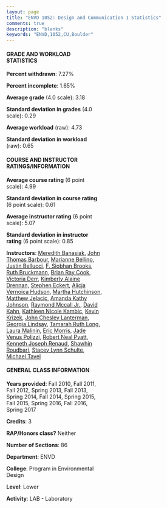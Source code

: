 ```yaml
---
layout: page
title: "ENVD 1052: Design and Communication 1 Statistics"
comments: true
description: "blanks"
keywords: "ENVD,1052,CU,Boulder"
---
```

<head>
<script src="https://ajax.googleapis.com/ajax/libs/jquery/2.1.3/jquery.min.js"></script>
<script src="https://dl.dropboxusercontent.com/s/pc42nxpaw1ea4o9/highcharts.js?dl=0"></script>
<!-- <script src="../assets/js/highcharts.js"></script> -->
<style type="text/css">@font-face {
	font-family: "Bebas Neue";
	src: url(https://www.filehosting.org/file/details/544349/BebasNeue Regular.otf) format("opentype");
	}
	h1.Bebas { 
		font-family: "Bebas Neue", Verdana, Tahoma;
	}
</style>
</head>
<body>
	<div id="container" style="float: right; width: 45%; height: 88%; margin-left: 2.5%; margin-right: 2.5%;"></div>
	<script language="JavaScript">
		$(document).ready(function() {
		var chart = {type: 'column'};
		var title = {text: 'Grade Distribution'};
		var xAxis = {categories: ['A','B','C','D','F'],crosshair: true};
		var yAxis = {min: 0,title: {text: 'Percentage'}};
		var tooltip = {headerFormat: '<center><b><span style="font-size:20px">{point.key}</span></b></center>',
		               pointFormat: '<td style="padding:0"><b>{point.y:.1f}%</b></td>',
		               footerFormat: '</table>',shared: true,useHTML: true};
		var plotOptions = {column: {pointPadding: 0.0,borderWidth: 0}};  
		var credits = {enabled: false};var series= [{name: 'Percent',data: [38.85,47.23,11.42,0.93,1.57,]}];
		var json = {};
		json.chart = chart;
		json.title = title;
		json.tooltip = tooltip;
		json.xAxis = xAxis;
		json.yAxis = yAxis;  
		json.series = series;
		json.plotOptions = plotOptions;  
		json.credits = credits;
		$('#container').highcharts(json);
	});
	</script>
</body>
			   
#### GRADE AND WORKLOAD STATISTICS

**Percent withdrawn**: 7.27%

**Percent incomplete**: 1.65%

**Average grade** (4.0 scale): 3.18

**Standard deviation in grades** (4.0 scale): 0.29

**Average workload** (raw): 4.73

**Standard deviation in workload** (raw): 0.65

#### COURSE AND INSTRUCTOR RATINGS/INFORMATION

**Average course rating** (6 point scale): 4.99

**Standard deviation in course rating** (6 point scale): 0.61

**Average instructor rating** (6 point scale): 5.07

**Standard deviation in instructor rating** (6 point scale): 0.85

**Instructors**: <a href='../../instructors/Meredith_Banasiak'>Meredith Banasiak</a>, <a href='../../instructors/John_Thomas_Barbour'>John Thomas Barbour</a>, <a href='../../instructors/Marianne_Bellino'>Marianne Bellino</a>, <a href='../../instructors/Justin_Bellucci'>Justin Bellucci</a>, <a href='../../instructors/F._Siobhan_Brooks'>F. Siobhan Brooks</a>, <a href='../../instructors/Ruth_Bruckmann'>Ruth Bruckmann</a>, <a href='../../instructors/Brian_Ray_Cook'>Brian Ray Cook</a>, <a href='../../instructors/Victoria_Derr'>Victoria Derr</a>, <a href='../../instructors/Kimberly_Alaine_Drennan'>Kimberly Alaine Drennan</a>, <a href='../../instructors/Stephen_Eckert'>Stephen Eckert</a>, <a href='../../instructors/Alicja_Vernoica_Hudson'>Alicja Vernoica Hudson</a>, <a href='../../instructors/Martha_Hutchinson'>Martha Hutchinson</a>, <a href='../../instructors/Matthew_Jelacic'>Matthew Jelacic</a>, <a href='../../instructors/Amanda_Kathy_Johnson'>Amanda Kathy Johnson</a>, <a href='../../instructors/Raymond_Mccall_Jr.'>Raymond Mccall Jr.</a>, <a href='../../instructors/David_Kahn'>David Kahn</a>, <a href='../../instructors/Kathleen_Nicole_Kambic'>Kathleen Nicole Kambic</a>, <a href='../../instructors/Kevin_Krizek'>Kevin Krizek</a>, <a href='../../instructors/John_Chesley_Lanterman'>John Chesley Lanterman</a>, <a href='../../instructors/Georgia_Lindsay'>Georgia Lindsay</a>, <a href='../../instructors/Tamarah_Ruth_Long'>Tamarah Ruth Long</a>, <a href='../../instructors/Laura_Malinin'>Laura Malinin</a>, <a href='../../instructors/Eric_Morris'>Eric Morris</a>, <a href='../../instructors/Jade_Venus_Polizzi'>Jade Venus Polizzi</a>, <a href='../../instructors/Robert_Neal_Pyatt'>Robert Neal Pyatt</a>, <a href='../../instructors/Kenneth_Joseph_Renaud'>Kenneth Joseph Renaud</a>, <a href='../../instructors/Shawhin_Roudbari'>Shawhin Roudbari</a>, <a href='../../instructors/Stacey_Lynn_Schulte'>Stacey Lynn Schulte</a>, <a href='../../instructors/Michael_Tavel'>Michael Tavel</a>

#### GENERAL CLASS INFORMATION

**Years provided**: Fall 2010, Fall 2011, Fall 2012, Spring 2013, Fall 2013, Spring 2014, Fall 2014, Spring 2015, Fall 2015, Spring 2016, Fall 2016, Spring 2017

**Credits**: 3

**RAP/Honors class?** Neither

**Number of Sections**: 86

**Department**: ENVD

**College**: Program in Environmental Design

**Level**: Lower

**Activity**: LAB - Laboratory
